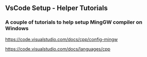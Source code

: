 ## VsCode Setup - Helper Tutorials

### A couple of tutorials to help setup MingGW compiler on Windows

https://code.visualstudio.com/docs/cpp/config-mingw

https://code.visualstudio.com/docs/languages/cpp
